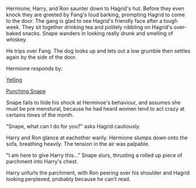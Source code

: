 Hermione, Harry, and Ron saunter down to Hagrid's hut.
Before they even knock they are greeted by Fang's loud barking, prompting Hagrid to come to the door.
The gang is glad to see Hagrid's friendly face after a tough week.
They sit together drinking tea and politely nibbling on Hagrid's over-baked snacks.
Snape wanders in looking really drunk and smelling of whiskey.

He trips over Fang. The dog looks up and lets out a low grumble then settles again by the side 
of the door.

Hermione responds by:

[Yelling](../yell-at-snape/yell-at-snape.md)

[Punching Snape](../punch-snape/punch-snape.md)

Snape fails to hide his shock at Herminoe's behaviour, 
and assumes she must be pre menstural, because he had heard women 
tend to act crazy at certains times of the month. 


"Snape, what can I do for you?" asks Hagrid cautiously. 

 Harry and Ron glance at eachother warily. Hermione slumps down onto the sofa, 
 breathing heavily. The tension in the air was palpable. 

 "I am here to give Harry this..." Snape slurs, thrusting a rolled up 
 piece of parchment into Harry's chest. 

 Harry unfurls the parchment, with Ron peering over his shoulder and 
 Hagrid looking perplexed, probably because he can't read. 